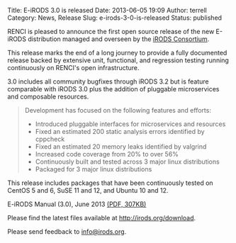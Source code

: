 Title: E-iRODS 3.0 is released
Date: 2013-06-05 19:09
Author: terrell
Category: News, Release
Slug: e-irods-3-0-is-released
Status: published

RENCI is pleased to announce the first open source release of the new
E-iRODS distribution managed and overseen by the [iRODS
Consortium](http://irods-consortium.org/).

This release marks the end of a long journey to provide a fully
documented release backed by extensive unit, functional, and regression
testing running continuously on RENCI's open infrastructure.

3.0 includes all community bugfixes through iRODS 3.2 but is feature
comparable with iRODS 3.0 plus the addition of pluggable microservices
and composable resources.

> Development has focused on the following features and efforts:
>
> - Introduced pluggable interfaces for microservices and resources  
>  - Fixed an estimated 200 static analysis errors identified by
> cppcheck  
>  - Fixed an estimated 20 memory leaks identified by valgrind  
>  - Increased code coverage from 20% to over 56%  
>  - Continuously built and tested across 3 major linux distributions  
>  - Packaged for 3 major linux distributions

This release includes packages that have been continuously tested on
CentOS 5 and 6, SuSE 11 and 12, and Ubuntu 10 and 12.

E-iRODS Manual (3.0), June 2013 [(PDF,
307KB)](ftp://ftp.renci.org/pub/eirods/releases/3.0/eirods-manual-3.0.pdf)

Please find the latest files available at <http://irods.org/download>.

Please send feedback to <info@irods.org>.
